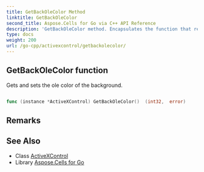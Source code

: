 ```yaml
---
title: GetBackOleColor Method 
linktitle: GetBackOleColor
second_title: Aspose.Cells for Go via C++ API Reference
description: 'GetBackOleColor method. Encapsulates the function that represents getbackolecolor in Go.'
type: docs
weight: 200
url: /go-cpp/activexcontrol/getbackolecolor/
---
```


## GetBackOleColor function

Gets and sets the ole color of the background.

```go

func (instance *ActiveXControl) GetBackOleColor()  (int32,  error) 

```

## Remarks


## See Also

* Class [ActiveXControl](../)
* Library [Aspose.Cells for Go](../../)
